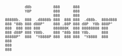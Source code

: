 
                   d8b          888      888
                   Y8P          888      888
                                888      888
          88888b.  888  .d8888b 888  888 888  .d88b.  888d888
          888 "88b 888 d88P"    888 .88P 888 d8P  Y8b 888P"
          888  888 888 888      888888K  888 88888888 888
          888 d88P 888 Y88b.    888 "88b 888 Y8b.     888
          88888P"  888  "Y8888P 888  888 888  "Y8888  888
          888
          888
          888
          
